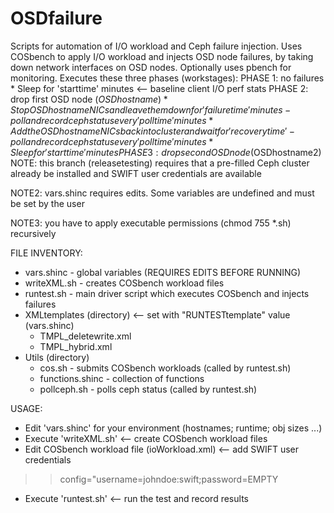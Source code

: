 # OSDfailure
Scripts for automation of I/O workload and Ceph failure injection.
Uses COSbench to apply I/O workload and injects OSD node failures, by taking down
network interfaces on OSD nodes.
Optionally uses pbench for monitoring.
Executes these three phases (workstages):
   PHASE 1: no failures
     * Sleep for 'starttime' minutes  <-- baseline client I/O perf stats
   PHASE 2: drop first OSD node ($OSDhostname)
     * Stop OSDhostname NICs and leave them down for 'failuretime' minutes
     - poll and record ceph status every 'polltime' minutes
     * Add the OSDhostname NICs back into cluster and wait for 'recoverytime'
     - poll and record ceph status every 'polltime' minutes
     * Sleep for 'starttime' minutes
   PHASE 3: drop second OSD node ($OSDhostname2)
NOTE: this branch (releasetesting) requires that a pre-filled Ceph cluster already
      be installed and SWIFT user credentials are available

NOTE2: vars.shinc requires edits. Some variables are undefined and must be set by the user

NOTE3: you have to apply executable permissions (chmod 755 *.sh) recursively

FILE INVENTORY:
* vars.shinc - global variables (REQUIRES EDITS BEFORE RUNNING)
* writeXML.sh - creates COSbench workload files
* runtest.sh - main driver script which executes COSbench and injects failures
* XMLtemplates (directory)  <-- set with "RUNTESTtemplate" value (vars.shinc)
  * TMPL_deletewrite.xml
  * TMPL_hybrid.xml
* Utils (directory)
  * cos.sh - submits COSbench workloads (called by runtest.sh)
  * functions.shinc - collection of functions
  * pollceph.sh - polls ceph status (called by runtest.sh)

USAGE:
* Edit 'vars.shinc' for your environment (hostnames; runtime; obj sizes ...)
* Execute 'writeXML.sh'    <-- create COSbench workload files
* Edit COSbench workload file (ioWorkload.xml) <-- add SWIFT user credentials
>> config="username=johndoe:swift;password=EMPTY
* Execute 'runtest.sh'    <-- run the test and record results
